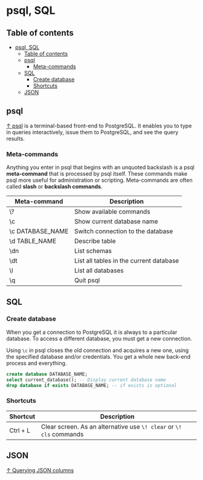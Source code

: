 # psql, SQL

## Table of contents

- [psql, SQL](#psql-sql)
  - [Table of contents](#table-of-contents)
  - [psql](#psql)
    - [Meta-commands](#meta-commands)
  - [SQL](#sql)
    - [Create database](#create-database)
    - [Shortcuts](#shortcuts)
  - [JSON](#json)

## psql

[↑ psql](https://postgrespro.ru/docs/postgresql/16/app-psql?lang=en) is a terminal-based front-end to PostgreSQL. It enables you to type in queries interactively, issue them to PostgreSQL, and see the query results.

### Meta-commands

Anything you enter in psql that begins with an unquoted backslash is a psql **meta-command** that is processed by psql itself. These commands make psql more useful for administration or scripting. Meta-commands are often called **slash** or **backslash commands**.

| Meta-command     | Description                             |
| ---------------- | --------------------------------------- |
| \\?              | Show available commands                 |
| \c               | Show current database name              |
| \c DATABASE_NAME | Switch connection to the database       |
| \d TABLE_NAME    | Describe table                          |
| \dn              | List schemas                            |
| \dt              | List all tables in the current database |
| \l               | List all databases                      |
| \q               | Quit psql                               |

## SQL

### Create database

When you get a connection to PostgreSQL it is always to a particular database. To access a different database, you must get a new connection.

Using `\c` in psql closes the old connection and acquires a new one, using the specified database and/or credentials. You get a whole new back-end process and everything.

```sql
create database DATABASE_NAME;
select current_database(); -- Display current database name
drop database if exists DATABASE_NAME; -- if exists is optional
```

### Shortcuts

| Shortcut | Description                                                         |
| -------- | ------------------------------------------------------------------- |
| Ctrl + L | Clear screen. As an alternative use `\! clear` or `\! cls` commands |

## JSON

[↑ Querying JSON columns](https://www.npgsql.org/efcore/mapping/json.html#querying-json-columns)

